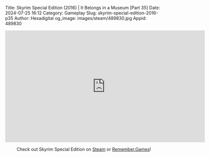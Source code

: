 Title: Skyrim Special Edition (2016) | It Belongs in a Museum [Part 35]
Date: 2024-07-25 16:12
Category: Gameplay
Slug: skyrim-special-edition-2016-p35
Author: Hexadigital
og_image: images/steam/489830.jpg
Appid: 489830

<center><iframe src="https://www.youtube.com/embed/PWUKUpZ-emY?feature=oembed" allow="accelerometer; autoplay; encrypted-media; gyroscope; picture-in-picture" width="640" height="360" frameborder="0"></iframe>

Check out Skyrim Special Edition on [Steam](https://store.steampowered.com/app/489830/?curator_clanid=34633900) or [Remember.Games](https://remember.games/game/164/the-elder-scrolls-v-skyrim-special-edition/)!</center>